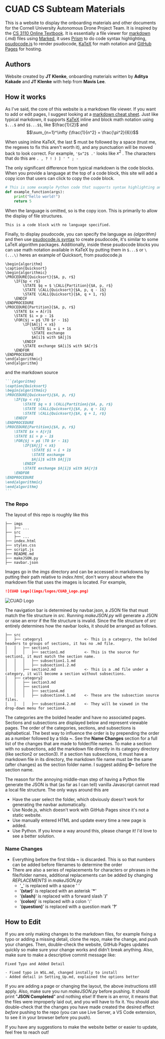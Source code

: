# CUAD CS Subteam Materials
This is a website to display the onboarding materials and other documents for the Cornell University Autonomous Drone Project Team. It is inspired by the [CS 3110 Online Textbook](https://cs3110.github.io/textbook/cover.html). It is essentially a file viewer for [markdown](https://www.markdownguide.org/getting-started/) (.md) files using [Marked](https://marked.js.org/), it uses [Prism](https://prismjs.com/) to do code syntax highlighting, [psudocode.js](https://github.com/SaswatPadhi/pseudocode.js) to render psudocode, [KaTeX](https://katex.org/) for math notation and [GitHub Pages](https://pages.github.com/) for hosting.

## Authors
Website created by **JT Klenke**, onboarding materials written by **Aditya Kakade** and **JT Klenke** with help from **Mavis Lee**.

## How it works
As I've said, the core of this website is a markdown file viewer. If you want to add or edit pages, I suggest looking at a [markdown cheat sheet](https://www.markdownguide.org/cheat-sheet/). Just like typical markdown, it supports [KaTeX](https://katex.org/docs/supported.html) inline and block math notation using `$...$` and `$$...$$`, like $\frac{1}{2}$ and 
$$\sum_{n=1}^\infty {\frac{1}{n^2} = \frac{\pi^2}{6}}$$

When using inline KaTeX, the last \$ must be followed by a space (trust me, the regexes to fix this aren't worth it), and any punctuation will be moved back to look correct. For example, `'$x^2$ .'` looks like $x^2$ . The characters that do this are `. , ? ! ) ] ' " ; -`

The only significant difference from typical markdown is the code blocks. When you provide a language at the top of a code block, this site will add a copy icon that users can click to copy the code block.
```Python
# This is some example Python code that supports syntax highlighting and quick copying
def example_function(args):
    print("hello world!")
    return 5
```
When the language is omitted, so is the copy icon. This is primarily to allow the display of file structures.
```
This is a code block with no language specified.
```
Finally, to display psudocode, you can specify the language as *{algorithm}* and then use [psudocode.js syntax](https://github.com/SaswatPadhi/pseudocode.js#grammar) to create psudocode, it's similar to some LaTeX algorithm packages. Additionally, inside these psudocode blocks you can use math notation available in KaTeX by putting them in `$...$` or `\(...\)` heres an example of Quicksort, from psudocode.js
```{algorithm}
\begin{algorithm}
\caption{Quicksort}
\begin{algorithmic}
\PROCEDURE{Quicksort}{$A, p, r$}
    \IF{$p < r$} 
        \STATE $q = $ \CALL{Partition}{$A, p, r$}
        \STATE \CALL{Quicksort}{$A, p, q - 1$}
        \STATE \CALL{Quicksort}{$A, q + 1, r$}
    \ENDIF
\ENDPROCEDURE
\PROCEDURE{Partition}{$A, p, r$}
    \STATE $x = A[r]$
    \STATE $i = p - 1$
    \FOR{$j = p$ \TO $r - 1$}
        \IF{$A[j] < x$}
            \STATE $i = i + 1$
            \STATE exchange
            $A[i]$ with $A[j]$
        \ENDIF
        \STATE exchange $A[i]$ with $A[r]$
    \ENDFOR
\ENDPROCEDURE
\end{algorithmic}
\end{algorithm}
```
and the markdown source
```markdown
```{algorithm}
\caption{Quicksort}
\begin{algorithmic}
\PROCEDURE{Quicksort}{$A, p, r$}
    \IF{$p < r$} 
        \STATE $q = $ \CALL{Partition}{$A, p, r$}
        \STATE \CALL{Quicksort}{$A, p, q - 1$}
        \STATE \CALL{Quicksort}{$A, q + 1, r$}
    \ENDIF
\ENDPROCEDURE
\PROCEDURE{Partition}{$A, p, r$}
    \STATE $x = A[r]$
    \STATE $i = p - 1$
    \FOR{$j = p$ \TO $r - 1$}
        \IF{$A[j] < x$}
            \STATE $i = i + 1$
            \STATE exchange
            $A[i]$ with $A[j]$
        \ENDIF
        \STATE exchange $A[i]$ with $A[r]$
    \ENDFOR
\ENDPROCEDURE
\end{algorithmic}
\end{algorithm}
```‎
```


### The Repo
The layout of this repo is roughly like this
```
├── imgs
│   ├── ...
├── src
│   ├── ...
├── index.html
├── styles.css
├── script.js
├── README.md
├── makeJSON.py
├── navbar.json
```

Images go in the *imgs* directory and can be accessed in markdowns by putting their path relative to *index.html*, don't worry about where the markdown file that uses the images is located. For example,
```markdown
![CUAD Logo](imgs/logos/CUAD_Logo.png)
```
![CUAD Logo](imgs/logos/CUAD_Logo.png)


The navigation bar is determined by navbar.json, a JSON file that must match the file structure in *src*. Running *makeJSON.py* will generate a JSON or raise an error if the file structure is invalid. Since the file structure of *src* entirely determines how the navbar looks, it should be arranged as follows.
```
├── src
│   ├── category1                   <- This is a category, the bolded headers to groups of sections, it has no .md file.
│   │   ├── section1
│   │   │   ├── section1.md         <- This is the source for section1, it must match the section name.
│   │   │   ├── subsection1.1.md
│   │   │   ├── subsection1.2.md
│   │   ├── section2.md             <- This is a .md file under a category, it will become a section without subsections.
│   ├── category2
│   │   ├── section3.md
│   │   ├── section4
│   │   │   ├── section4.md
│   │   │   ├── subsection4.1.md    <- These are the subsection source files.
│   │   │   ├── subsection4.2.md    <- They will be viewed in the drop-down menu for section4.
```
The categories are the bolded header and have no associated pages. Sections and subsections are displayed below and represent viewable pages. The order of the categories, sections, and subsections is alphabetical. The best way to influence the order is by prepending the order as a number followed by a tilda **~**. See the **Name Changes** section for a full list of the changes that are made to folder/file names. To make a section with no subsections, add the markdown file directly in its category directory (like section2 or section3). If a section has subsections, it must have a markdown file in its directory, the markdown file name must be the same (after changes) as the section folder name. I suggest adding **0~** before the section name.

The reason for the annoying middle-man step of having a Python file generate the JSON is that (as far as I can tell) vanilla Javascript cannot read a local file structure. The only ways around this are
- Have the user select the folder, which obviously doesn't work for generating the navbar automatically.
- Use Node.js, which doesn't work with GitHub Pages since it's not a static website.
- Use manually entered HTML and update every time a new page is added.
- Use Python.
If you know a way around this, please change it! I'd love to see a better solution.

### Name Changes
- Everything before the first tilda **~** is discarded. This is so that numbers can be added before filenames to determine the order
- There are also a series of replacements for characters or phrases in the file/folder names, additional replacements can be added by changing *REPLACEMENTS* in *makeJSON.py*
    - '**_**' is replaced with a space ' '
    - '**(star)**' is replaced with an asterisk '**\***'
    - '**(slash)**' is replaced with a forward slash '**/**'
    - '**(colon)**' is replaced with a colon '**:**'
    - '**(question)**' is replaced with a question mark '**?**'

## How to Edit
If you are only making changes to the markdown files, for example fixing a typo or adding a missing detail, clone the repo, make the change, and push your changes. Then, double-check the website, GitHub Pages updates quickly so make sure your change works and didn't break anything. Also, make sure to make a descriptive commit message like:
```
Fixed Typo and Added Detail

- Fixed typo in WSL.md, changed instally to install
- Added detail in Setting_Up.md, explained the options better
```


If you are adding a page or changing the layout, the above instructions still apply. Also, make sure you run *makeJSON.py* before pushing. It should print "**JSON Completed**" and nothing else! If there is an error, it means that the files were improperly laid out, and you will have to fix it. You should also double-check that the changes you have made created the desired effect *before* pushing to the repo (you can use Live Server, a VS Code extension, to see it in your browser before you push).

If you have any suggestions to make the website better or easier to update, feel free to reach out!